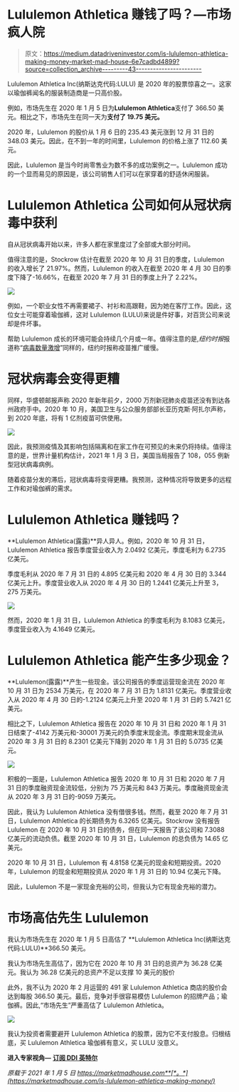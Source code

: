 # Lululemon Athletica 赚钱了吗？—市场疯人院

> 原文：<https://medium.datadriveninvestor.com/is-lululemon-athletica-making-money-market-mad-house-6e7cadbd4899?source=collection_archive---------43----------------------->

Lululemon Athletica Inc(纳斯达克代码:LULU) 是 2020 年的股票惊喜之一。这家以瑜伽裤闻名的服装制造商是一只高价股。

例如，市场先生在 2020 年 1 月 5 日为**Lululemon Athletica**支付了 366.50 美元。相比之下，市场先生在同一天为**支付了 19.75 美元。**

2020 年，Lululemon 的股价从 1 月 6 日的 235.43 美元涨到 12 月 31 日的 348.03 美元。因此，在不到一年的时间里，Lululemon 的价格上涨了 112.60 美元。

因此，Lululemon 是当今时尚零售业为数不多的成功案例之一。Lululemon 成功的一个显而易见的原因是，该公司销售人们可以在家穿着的舒适休闲服装。

# Lululemon Athletica 公司如何从冠状病毒中获利

自从冠状病毒开始以来，许多人都在家里度过了全部或大部分时间。

值得注意的是，Stockrow 估计在截至 2020 年 10 月 31 日的季度，Lululemon 的收入增长了 21.97%。然而，Lululemon 的收入在截至 2020 年 4 月 30 日的季度下降了-16.66%，在截至 2020 年 7 月 31 日的季度上升了 2.22%。

![](img/7e6118f00ce46ac7d5c4653ec4cff0dc.png)

例如，一个职业女性不再需要裙子、衬衫和高跟鞋，因为她在客厅工作。因此，这位女士可能穿着瑜伽裤，这对 Lululemon (LULU)来说是件好事，对百货公司来说却是件坏事。

帮助 Lululemon 成长的环境可能会持续几个月或一年。值得注意的是,*纽约时报*报道称“[病毒数量激增](https://www.nytimes.com/2021/01/01/nyregion/nyc-covid-vaccine-rollout.html)”同样的，纽约时报称疫苗推广缓慢。

# 冠状病毒会变得更糟

同样，华盛顿邮报声称 2020 年新年前夕，2000 万剂新冠肺炎疫苗还没有到达各州政府手中。2020 年 10 月，美国卫生与公众服务部部长亚历克斯·阿扎尔声称，到 2020 年底，将有 1 亿剂疫苗可供使用。

![](img/824931ba44844b4f4825d3d2bc081575.png)

因此，我预测疫情及其影响包括隔离和在家工作在可预见的未来仍将持续。值得注意的是，世界计量机构估计，2021 年 1 月 3 日，美国当局报告了 108，055 例新型冠状病毒病例。

随着疫苗分发的滞后，冠状病毒将变得更糟。我预测，这种情况将导致更多的远程工作和对瑜伽裤的需求。

# Lululemon Athletica 赚钱吗？

**Lululemon Athletica(露露)**异人异人。例如，2020 年 10 月 31 日，Lululemon Athletica 报告季度营业收入为 2.0492 亿美元，季度毛利为 6.2735 亿美元。

季度毛利从 2020 年 7 月 31 日的 4.895 亿美元和 2020 年 4 月 30 日的 3.344 亿美元上升。季度营业收入从 2020 年 4 月 30 日的 1.2441 亿美元上升至 3，275 万美元。

![](img/42ccfd23a76280fbee00111cfeb38163.png)

然而，2020 年 1 月 31 日，Lululemon Athletica 的季度毛利为 8.1083 亿美元，季度营业收入为 4.1649 亿美元。

# Lululemon Athletica 能产生多少现金？

**Lululemon(露露)**产生一些现金。该公司报告的季度运营现金流在 2020 年 10 月 31 日为 2534 万美元，在 2020 年 7 月 31 日为 1.8131 亿美元。季度营业收入从 2020 年 4 月 30 日的-1.2124 亿美元上升至 2020 年 1 月 31 日的 5.7421 亿美元。

相比之下，Lululemon Athletica 报告在 2020 年 10 月 31 日和 2020 年 1 月 31 日结束了-4142 万美元和-30001 万美元的负季度末现金流。季度期末现金流从 2020 年 3 月 31 日的 8.2301 亿美元下降到 2020 年 1 月 31 日的 5.0735 亿美元。

![](img/79901f83d087831bf541bc4927408505.png)

积极的一面是，Lululemon Athletica 报告 2020 年 10 月 31 日和 2020 年 7 月 31 日的季度融资现金流较低，分别为 75 万美元和 843 万美元。季度融资现金流从 2020 年 3 月 31 日的-9059 万美元。

因此，我认为 Lululemon Athletica 没有借很多钱。然而，截至 2020 年 7 月 31 日，Lululemon Athletica 的长期债务为 6.3265 亿美元。Stockrow 没有报告 Lululemon 在 2020 年 10 月 31 日的债务，但在同一天报告了该公司和 7.3088 亿美元的流动负债。截至 2020 年 10 月 31 日，Lululemon 的总负债为 14.65 亿美元。

2020 年 10 月 31 日，Lululemon 有 4.8158 亿美元的现金和短期投资。2020 年，Lululemon 的现金和短期投资从 2020 年 1 月 31 日的 10.94 亿美元下降。

因此，Lululemon 不是一家现金充裕的公司，但我认为它有现金充裕的潜力。

# 市场高估先生 Lululemon

我认为市场先生在 2020 年 1 月 5 日高估了 **Lululemon Athletica Inc(纳斯达克代码:LULU)**366.50 美元。

我认为市场先生高估了，因为它在 2020 年 10 月 31 日的总资产为 36.28 亿美元。我认为 36.28 亿美元的总资产不足以支撑 10 美元的股价

此外，我不认为 2020 年 2 月运营的 491 家 Lululemon Athletica 商店的股价会达到每股 366.50 美元。最后，竞争对手很容易模仿 Lululemon 的招牌产品；瑜伽裤。因此,“市场先生”严重高估了 Lululemon Athletica。

![](img/749ba0c54dbcddd6a2e37dff5c8e2ecf.png)

我认为投资者需要避开 Lululemon Athletica 的股票，因为它不支付股息。归根结底，买 Lululemon Athletica 瑜伽裤有意义，买 LULU 没意义。

**进入专家视角—** [**订阅 DDI 英特尔**](https://datadriveninvestor.com/ddi-intel)

*原载于 2021 年 1 月 5 日 https://marketmadhouse.com**[*。*](https://marketmadhouse.com/is-lululemon-athletica-making-money/)*